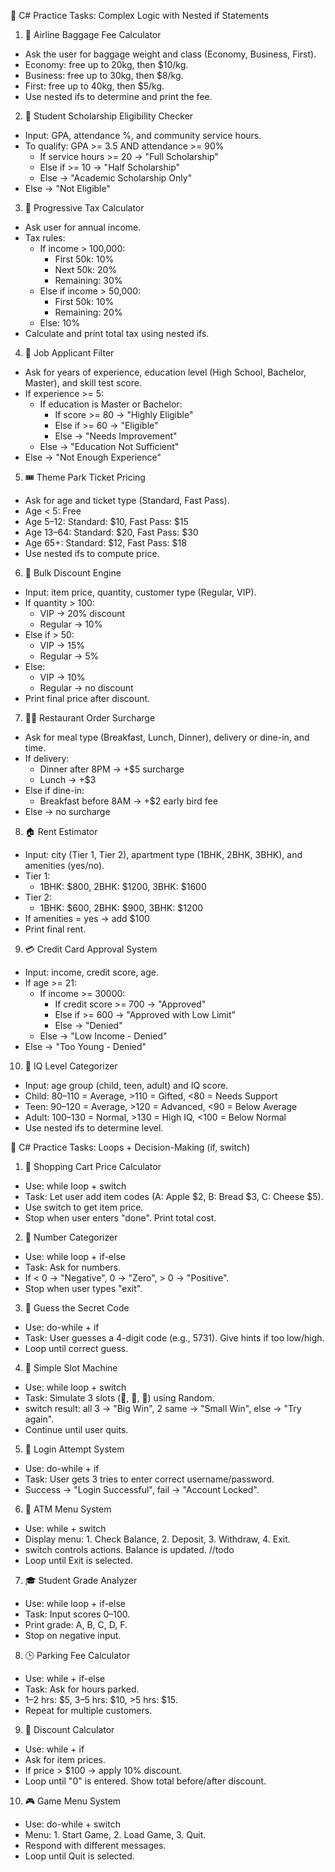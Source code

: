 📄 C# Practice Tasks: Complex Logic with Nested if Statements
1. 🛫 Airline Baggage Fee Calculator
- Ask the user for baggage weight and class (Economy, Business, First).
- Economy: free up to 20kg, then $10/kg.
- Business: free up to 30kg, then $8/kg.
- First: free up to 40kg, then $5/kg.
- Use nested ifs to determine and print the fee.
2. 🏫 Student Scholarship Eligibility Checker
- Input: GPA, attendance %, and community service hours.
- To qualify: GPA >= 3.5 AND attendance >= 90%
  - If service hours >= 20 → "Full Scholarship"
  - Else if >= 10 → "Half Scholarship"
  - Else → "Academic Scholarship Only"
- Else → "Not Eligible"
3. 🧾 Progressive Tax Calculator
- Ask user for annual income.
- Tax rules:
  - If income > 100,000:
    - First 50k: 10%
    - Next 50k: 20%
    - Remaining: 30%
  - Else if income > 50,000:
    - First 50k: 10%
    - Remaining: 20%
  - Else: 10%
- Calculate and print total tax using nested ifs.
4. 🏢 Job Applicant Filter
- Ask for years of experience, education level (High School, Bachelor, Master), and skill test score.
- If experience >= 5:
  - If education is Master or Bachelor:
    - If score >= 80 → "Highly Eligible"
    - Else if >= 60 → "Eligible"
    - Else → "Needs Improvement"
  - Else → "Education Not Sufficient"
- Else → "Not Enough Experience"
5. 🎟️ Theme Park Ticket Pricing
- Ask for age and ticket type (Standard, Fast Pass).
- Age < 5: Free
- Age 5–12: Standard: $10, Fast Pass: $15
- Age 13–64: Standard: $20, Fast Pass: $30
- Age 65+: Standard: $12, Fast Pass: $18
- Use nested ifs to compute price.
6. 🛒 Bulk Discount Engine
- Input: item price, quantity, customer type (Regular, VIP).
- If quantity > 100:
  - VIP → 20% discount
  - Regular → 10%
- Else if > 50:
  - VIP → 15%
  - Regular → 5%
- Else:
  - VIP → 10%
  - Regular → no discount
- Print final price after discount.
7. 🧑‍🍳 Restaurant Order Surcharge
- Ask for meal type (Breakfast, Lunch, Dinner), delivery or dine-in, and time.
- If delivery:
  - Dinner after 8PM → +$5 surcharge
  - Lunch → +$3
- Else if dine-in:
  - Breakfast before 8AM → +$2 early bird fee
- Else → no surcharge
8. 🏠 Rent Estimator
- Input: city (Tier 1, Tier 2), apartment type (1BHK, 2BHK, 3BHK), and amenities (yes/no).
- Tier 1:
  - 1BHK: $800, 2BHK: $1200, 3BHK: $1600
- Tier 2:
  - 1BHK: $600, 2BHK: $900, 3BHK: $1200
- If amenities = yes → add $100
- Print final rent.
9. 💳 Credit Card Approval System
- Input: income, credit score, age.
- If age >= 21:
  - If income >= 30000:
    - If credit score >= 700 → "Approved"
    - Else if >= 600 → "Approved with Low Limit"
    - Else → "Denied"
  - Else → "Low Income - Denied"
- Else → "Too Young - Denied"
10. 🧠 IQ Level Categorizer
- Input: age group (child, teen, adult) and IQ score.
- Child: 80–110 = Average, >110 = Gifted, <80 = Needs Support
- Teen: 90–120 = Average, >120 = Advanced, <90 = Below Average
- Adult: 100–130 = Normal, >130 = High IQ, <100 = Below Normal
- Use nested ifs to determine level.


📄 C# Practice Tasks: Loops + Decision-Making (if, switch)
1. 🧾 Shopping Cart Price Calculator
- Use: while loop + switch
- Task: Let user add item codes (A: Apple $2, B: Bread $3, C: Cheese $5).
- Use switch to get item price.
- Stop when user enters "done". Print total cost.
2. 🔢 Number Categorizer
- Use: while loop + if-else
- Task: Ask for numbers.
- If < 0 → "Negative", 0 → "Zero", > 0 → "Positive".
- Stop when user types "exit".
3. 🎯 Guess the Secret Code
- Use: do-while + if
- Task: User guesses a 4-digit code (e.g., 5731). Give hints if too low/high.
- Loop until correct guess.
4. 🎰 Simple Slot Machine
- Use: while loop + switch
- Task: Simulate 3 slots (🍒, 🍋, 🔔) using Random.
- switch result: all 3 → "Big Win", 2 same → "Small Win", else → "Try again".
- Continue until user quits.
5. 🔐 Login Attempt System
- Use: do-while + if
- Task: User gets 3 tries to enter correct username/password.
- Success → "Login Successful", fail → "Account Locked".
6. 🏧 ATM Menu System
- Use: while + switch
- Display menu: 1. Check Balance, 2. Deposit, 3. Withdraw, 4. Exit.
- switch controls actions. Balance is updated. //todo
- Loop until Exit is selected.
7. 🎓 Student Grade Analyzer
- Use: while loop + if-else
- Task: Input scores 0–100.
- Print grade: A, B, C, D, F.
- Stop on negative input.
8. 🕒 Parking Fee Calculator
- Use: while + if-else
- Task: Ask for hours parked.
- 1–2 hrs: $5, 3–5 hrs: $10, >5 hrs: $15.
- Repeat for multiple customers.
9. 🛒 Discount Calculator
- Use: while + if
- Ask for item prices.
- If price > $100 → apply 10% discount.
- Loop until "0" is entered. Show total before/after discount.
10. 🎮 Game Menu System
- Use: do-while + switch
- Menu: 1. Start Game, 2. Load Game, 3. Quit.
- Respond with different messages.
- Loop until Quit is selected.